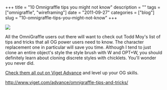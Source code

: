 +++
title = "10 Omnigraffle tips you might not know"
description = ""
tags = ["omnigraffle", "wireframing"]
date = "2011-09-27"
categories = ["blog"]
slug = "10-omnigraffle-tips-you-might-not-know"
+++



  <div class="notebook-screenshot"><a href="http://www.viget.com/advance/omnigraffle-tips-and-tricks/"><img src="http://media.konigi.com/bluga/wt4e824cc52c7a7_large.jpg"/></a></div><p>All the OmniGraffle users out there will want to check out Todd Moy's list of tips and tricks that all OG power users need to know. The character replacement one in particular will save you time. Although I tend to just clone an entire object's style the style brush with W and OPT+W, you should definitely learn about cloning discrete styles with chicklets. You'll wonder you never did.</p>

<p><a href="http://www.viget.com/advance/omnigraffle-tips-and-tricks/">Check them all out on Viget Advance</a> and level up your OG skills.</p>

    
  <a href="http://www.viget.com/advance/omnigraffle-tips-and-tricks/">http://www.viget.com/advance/omnigraffle-tips-and-tricks/</a>
